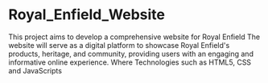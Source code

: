 # Royal_Enfield_Website
This project aims to develop a comprehensive website for Royal Enfield The website will serve as a digital platform to showcase Royal Enfield's products, heritage, and community, providing users with an engaging and informative online experience. Where Technologies such as HTML5, CSS and JavaScripts
